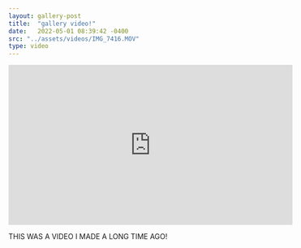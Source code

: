 ```yaml
---
layout: gallery-post
title:  "gallery video!"
date:   2022-05-01 08:39:42 -0400
src: "../assets/videos/IMG_7416.MOV"
type: video
---
```


<iframe width="560" height="315" src="https://www.youtube.com/embed/jYQ0h42N-q8" title="YouTube video player" frameborder="0" allow="accelerometer; autoplay; clipboard-write; encrypted-media; gyroscope; picture-in-picture" allowfullscreen></iframe>

THIS WAS A VIDEO I MADE A LONG TIME AGO!
